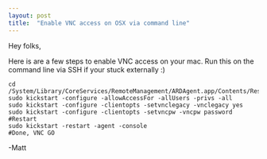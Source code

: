 ```yaml
---
layout: post
title:  "Enable VNC access on OSX via command line"
---
```


Hey folks,

Here is are a few steps to enable VNC access on your mac. 
Run this on the command line via SSH if your stuck externally :)

```
cd /System/Library/CoreServices/RemoteManagement/ARDAgent.app/Contents/Resources/
sudo kickstart -configure -allowAccessFor -allUsers -privs -all
sudo kickstart -configure -clientopts -setvnclegacy -vnclegacy yes 
sudo kickstart -configure -clientopts -setvncpw -vncpw password
#Restart
sudo kickstart -restart -agent -console
#Done, VNC GO
```

-Matt
